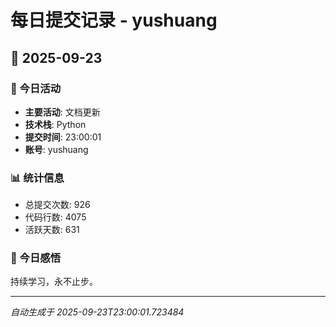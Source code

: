 # 每日提交记录 - yushuang

## 📅 2025-09-23

### 🎯 今日活动
- **主要活动**: 文档更新
- **技术栈**: Python
- **提交时间**: 23:00:01
- **账号**: yushuang

### 📊 统计信息
- 总提交次数: 926
- 代码行数: 4075
- 活跃天数: 631

### 💭 今日感悟
持续学习，永不止步。

---
*自动生成于 2025-09-23T23:00:01.723484*
